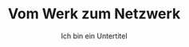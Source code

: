 ---
layout: trend
title: Vom Werk zum Netzwerk
subtitle: Ich bin ein Untertitel
teaser-img: "werk-zum-netzwerk.svg"
teaser-img-social:
nummmer: 05
---